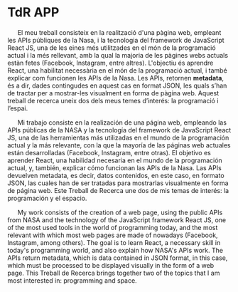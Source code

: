 # TdR APP
<img src="https://www.speedrun.com/images/flags/es/ct.png" style="height: 15px">&nbsp;&nbsp;El meu treball consisteix en la realització d'una pàgina web, empleant les APIs públiques de la Nasa, i la tecnologia del framework de JavaScript React JS, una de les eines més utilitzades en el món de la programació actual i la més rellevant, amb la qual la majoria de les pàgines webs actuals estàn fetes (Facebook, Instagram, entre altres). L'objectiu és aprendre React, una habilitat necessària en el món de la programació actual, i també explicar com funcionen les APIs de la Nasa. Les APIs, retornen **metadata**, és a dir, dades contingudes en aquest cas en format JSON, les quals s’han de tractar per a mostrar-les visualment en forma de pàgina web. Aquest treball de recerca uneix dos dels meus temes d’interés: la programació i l’espai.

<img src="https://www.speedrun.com/images/flags/es.png" style="height: 15px">&nbsp;&nbsp;Mi trabajo consiste en la realización de una página web, empleando las APIs públicas de la NASA y la tecnología del framework de JavaScript React JS, una de las herramientas más utilizadas en el mundo de la programación actual y la más relevante, con la que la mayoría de las páginas web actuales están desarrolladas (Facebook, Instagram, entre otras). El objetivo es aprender React, una habilidad necesaria en el mundo de la programación actual, y, también, explicar cómo funcionan las APIs de la Nasa. Las APIs devuelven metadata, es decir, datos contenidos, en este caso, en formato JSON, las cuales han de ser tratadas para mostrarlas visualmente en forma de página web. Este Treball de Recerca une dos de mis temas de interés: la programación y el espacio.

<img src="https://www.speedrun.com/images/flags/gb.png" style="height: 15px">&nbsp;&nbsp;My work consists of the creation of a web page, using the public APIs from NASA and the technology of the JavaScript framework React JS, one of the most used tools in the world of programming today, and the most relevant with which most web pages are made of nowadays (Facebook, Instagram, among others). The goal is to learn React, a necessary skill in today's programming world, and also explain how NASA's APIs work. The APIs return metadata, which is data contained in JSON format, in this case, which must be processed to be displayed visually in the form of a web page. This Treball de Recerca brings together two of the topics that I am most interested in: programming and space.
